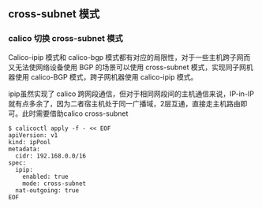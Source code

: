 ## cross-subnet 模式

### calico 切换 cross-subnet 模式

Calico-ipip 模式和 calico-bgp 模式都有对应的局限性，对于一些主机跨子网而又无法使网络设备使用 BGP 的场景可以使用 cross-subnet 模式，实现同子网机器使用 calico-BGP 模式，跨子网机器使用 calico-ipip 模式。

ipip虽然实现了 calico 跨网段通信，但对于相同网段间的主机通信来说，IP-in-IP 就有点多余了，因为二者宿主机处于同一广播域，2层互通，直接走主机路由即可。此时需要借助calico cross-subnet

```
$ calicoctl apply -f - << EOF
apiVersion: v1
kind: ipPool
metadata:
  cidr: 192.168.0.0/16
spec:
  ipip:
    enabled: true
    mode: cross-subnet
  nat-outgoing: true
EOF
```

